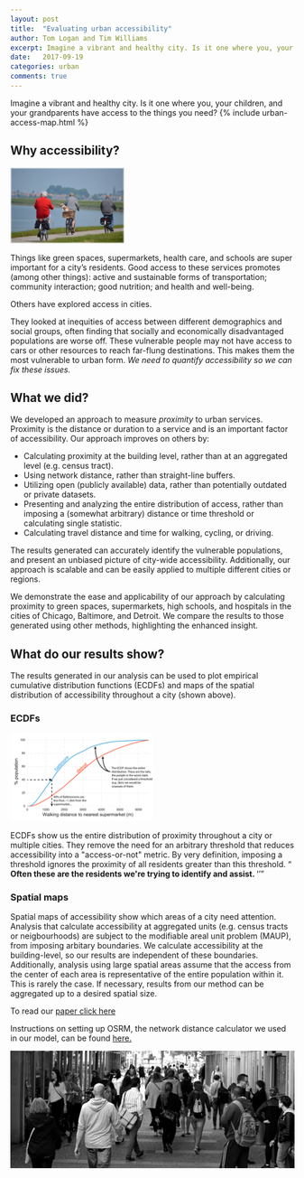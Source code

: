 ```yaml
---
layout: post
title:  "Evaluating urban accessibility"
author: Tom Logan and Tim Williams
excerpt: Imagine a vibrant and healthy city. Is it one where you, your children, and your grandparents have access to the things they need?
date:   2017-09-19
categories: urban
comments: true
---
```

Imagine a vibrant and healthy city.
Is it one where you, your children, and your grandparents have access to the things you need?
{% include urban-access-map.html %}

## Why accessibility?
<img class ="image" src="/img/access/elderly.jpeg" width = "40%">

Things like green spaces, supermarkets, health care, and schools are super important for a city’s residents.
Good access to these services promotes (among other things): active and sustainable forms of transportation; community interaction; good nutrition; and health and well-being.

Others have explored access in cities.

They looked at inequities of access between different demographics and social groups, often finding that socially and economically disadvantaged populations are worse off.
These vulnerable people may not have access to cars or other resources to reach far-flung destinations. This makes them the most vulnerable to urban form.
*We need to quantify accessibility so we can fix these issues.*

## What we did?

We developed an approach to measure *proximity* to urban services.
Proximity is the distance or duration to a service and is an important factor of accessibility.
Our approach improves on others by:
* Calculating proximity at the building level, rather than at an aggregated level (e.g. census tract).
* Using network distance, rather than straight-line buffers.
* Utilizing open (publicly available) data, rather than potentially outdated or private datasets.
* Presenting and analyzing the entire distribution of access, rather than imposing a (somewhat arbitrary) distance or time threshold or calculating single statistic.
* Calculating travel distance and time for walking, cycling, or driving.

The results generated can accurately identify the vulnerable populations, and present an unbiased picture of city-wide accessibility.
Additionally, our approach is scalable and can be easily applied to multiple different cities or regions.

We demonstrate the ease and applicability of our approach by calculating proximity to green spaces, supermarkets, high schools, and hospitals in the cities of Chicago, Baltimore, and Detroit.
We compare the results to those generated using other methods, highlighting the enhanced insight.

## What do our results show?

The results generated in our analysis can be used to plot empirical cumulative distribution functions (ECDFs) and maps of the spatial distribution of accessibility throughout a city (shown above).

### ECDFs

<img class ="image" src="/img/access/supermarket_bal_det.jpg" width = "50%">

ECDFs show us the entire distribution of proximity throughout a city or multiple cities.
They remove the need for an arbitrary threshold that reduces accessibility into a "access-or-not" metric.
By very definition, imposing a threshold ignores the proximity of all residents greater than this threshold.
<q> <b>Often these are the residents we're trying to identify and assist. </b><q>


### Spatial maps

Spatial maps of accessibility show which areas of a city need attention.
Analysis that calculate accessibility at aggregated units (e.g. census tracts or neigbourhoods) are subject to the modifiable areal unit problem (MAUP), from imposing arbitary boundaries.
We calculate accessibility at the building-level, so our results are independent of these boundaries.
Additionally, analysis using large spatial areas assume that the access from the center of each area is representative of the entire population within it.
This is rarely the case.
If necessary, results from our method can be aggregated up to a desired spatial size.

To read our [paper click here](http://journals.sagepub.com/doi/10.1177/2399808317736528)

Instructions on setting up OSRM, the network distance calculator we used in our model, can be found <a href = 'http://tomlogan.co.nz/blogs/querying_OSRM.html'> here. </a>

<img class ="image" src="/img/access/crowd_walk.jpeg" width = "100%">
